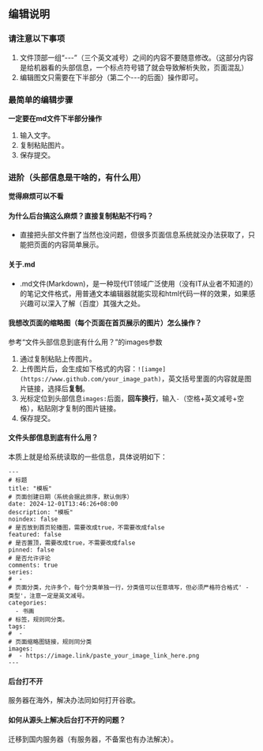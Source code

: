 ## 编辑说明

### 请注意以下事项

1. 文件顶部一组“---”（三个英文减号）之间的内容不要随意修改。（这部分内容是给机器看的头部信息，一个标点符号错了就会导致解析失败，页面混乱）
2. 编辑图文只需要在下半部分（第二个---的后面）操作即可。


### 最简单的编辑步骤

**一定要在md文件下半部分操作**

1. 输入文字。
2. 复制粘贴图片。
3. 保存提交。


### 进阶（头部信息是干啥的，有什么用）

**觉得麻烦可以不看**

#### 为什么后台搞这么麻烦？直接复制粘贴不行吗？
- 直接把头部文件删了当然也没问题，但很多页面信息系统就没办法获取了，只能把页面的内容简单展示。

#### 关于.md
- .md文件(Markdown)，是一种现代IT领域广泛使用（没有IT从业者不知道的）的笔记文件格式，用普通文本编辑器就能实现和html代码一样的效果，如果感兴趣可以深入了解（百度）其强大之处。

#### 我想改页面的缩略图（每个页面在首页展示的图片）怎么操作？

参考“文件头部信息到底有什么用？”的images参数

1. 通过复制粘贴上传图片。
2. 上传图片后，会生成如下格式的内容：`![iamge](https://www.github.com/your_image_path)`，英文括号里面的内容就是图片链接，选择后**复制**。
3. 光标定位到头部信息`images:`后面，**回车换行**，输入` - `（空格+英文减号+空格），粘贴刚才复制的图片链接。
4. 保存提交。

#### 文件头部信息到底有什么用？

本质上就是给系统读取的一些信息，具体说明如下：
```
---
# 标题
title: "模板"
# 页面创建日期（系统会据此排序，默认倒序）
date: 2024-12-01T13:46:26+08:00
description: "模板"
noindex: false
# 是否放到首页轮播图，需要改成true，不需要改成false
featured: false
# 是否置顶，需要改成true，不需要改成false
pinned: false
# 是否允许评论
comments: true
series:
#  - 
# 页面分类，允许多个，每个分类单独一行，分类值可以任意填写，但必须严格符合格式' - 类型'，注意一定是英文减号。
categories:
  - 书画
# 标签，规则同分类。
tags:
#  - 
# 页面缩略图链接，规则同分类
images:
#  - https://image.link/paste_your_image_link_here.png
---
```


#### 后台打不开

服务器在海外，解决办法同如何打开谷歌。


#### 如何从源头上解决后台打不开的问题？

迁移到国内服务器（有服务器，不备案也有办法解决）。



